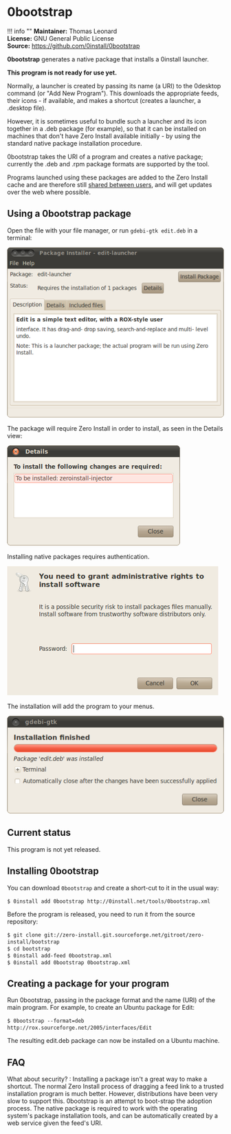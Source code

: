 # 0bootstrap

!!! info ""
    **Maintainer:** Thomas Leonard  
    **License:** GNU General Public License  
    **Source:** <https://github.com/0install/0bootstrap>

**0bootstrap** generates a native package that installs a 0install launcher.

**This program is not ready for use yet.**

Normally, a launcher is created by passing its name (a URI) to the 0desktop command (or "Add New Program"). This downloads the appropriate feeds, their icons - if available, and makes a shortcut (creates a launcher, a .desktop file).

However, it is sometimes useful to bundle such a launcher and its icon together in a .deb package (for example), so that it can be installed on machines that don't have Zero Install available initially - by using the standard native package installation procedure.

0bootstrap takes the URI of a program and creates a native package; currently the .deb and .rpm package formats are supported by the tool.

Programs launched using these packages are added to the Zero Install cache and are therefore still [shared between users](../details/sharing.md), and will get updates over the web where possible.

## Using a 0bootstrap package

Open the file with your file manager, or run `gdebi-gtk edit.deb` in a terminal:

![Installing a 0bootstrap native package](../img/screens/0bootstrap-install.png)

The package will require Zero Install in order to install, as seen in the Details view:

![Dependency details](../img/screens/0bootstrap-details.png)

Installing native packages requires authentication.

![Authenticate](../img/screens/0bootstrap-authenticate.png)

The installation will add the program to your menus.

![Installation finished](../img/screens/0bootstrap-finish.png)

## Current status

This program is not yet released.

## Installing 0bootstrap

You can download `0bootstrap` and create a short-cut to it in the usual way:

```shell
$ 0install add 0bootstrap http://0install.net/tools/0bootstrap.xml
```

Before the program is released, you need to run it from the source repository:

```shell
$ git clone git://zero-install.git.sourceforge.net/gitroot/zero-install/bootstrap
$ cd bootstrap
$ 0install add-feed 0bootstrap.xml
$ 0install add 0bootstrap 0bootstrap.xml
```

## Creating a package for your program

Run 0bootstrap, passing in the package format and the name (URI) of the main program. For example, to create an Ubuntu package for Edit:

```shell
$ 0bootstrap --format=deb http://rox.sourceforge.net/2005/interfaces/Edit
```

The resulting edit.deb package can now be installed on a Ubuntu machine.

## FAQ

What about security?
: Installing a package isn't a great way to make a shortcut. The normal Zero Install process of dragging a feed link to a trusted installation program is much better. However, distributions have been very slow to support this. 0bootstrap is an attempt to boot-strap the adoption process. The native package is required to work with the operating system's package installation tools, and can be automatically created by a web service given the feed's URI.
